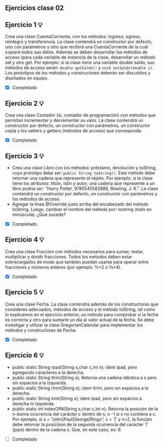 ## Ejercicios clase 02

## Ejercicio 1 💡

Crea una clase CuentaCorriente, con los métodos: ingreso, egreso, reintegro y transferencia. La clase contendrá un constructor por defecto, uno con parámetros y otro que recibirá una CuentaCorriente de la cual copiará todos sus datos. Además se deben desarrollar los métodos de acceso (para cada variable de instancia de la clase, desarrollar un método set y otro get. Por ejemplo: si la clase tiene una variable double saldo, sus métodos de acceso serán: `double getSaldo()` y `void setSaldo(double s)`. Los prototipos de los métodos y constructores deberán ser discutidos y diseñados en equipo. 

- [x] Completado

## Ejercicio 2 💡

Crea una clase Contador (sí, contador de programación) con métodos que permitan incrementar y decrementar su valor. La clase contendrá un constructor por defecto, un constructor con parámetros, un constructor copia y los setters y getters (métodos de acceso) que corresponda.

- [x] Completado

## Ejercicio 3 💡

- Crea una clase Libro con los métodos: préstamo, devolución y toString, cuyo prototipo debe ser: `public String toString()`. Este método debe retornar una cadena que represente al objeto. Por ejemplo: si la clase tiene los atributos: título, isbn y autor, una cadena que represente a un libro podría ser: “Harry Potter, 9780545582889, Rowling, J. K.”. La clase contendrá un constructor por defecto, un constructor con parámetros y los métodos de acceso. 
- Agregar la línea @Override justo arriba del encabezado del método toString. Luego, cambiar el nombre del método por: tostring (todo en minúscula). ¿Qué sucede? 

- [x] Completado

## Ejercicio 4 💡

Crea una clase Fraccion con métodos necesarios para sumar, restar, multiplicar y dividir fracciones. Todos los métodos deben estar sobrecargados de modo que también puedan usarse para operar entre fracciones y números enteros (por ejemplo: ⅗+2 o ⅝*4). 

- [x] Completado

## Ejercicio 5 💡

Crea una clase Fecha. La clase contendrá además de los constructores que consideres adecuados, métodos de acceso y el método toString, tal como lo explicamos en el ejercicio anterior, un método para comprobar si la fecha es correcta y otro para sumarle un día al valor actual de la fecha. Se debe investigar y utilizar la clase GregorianCalendar para implementar los métodos y constructores de Fecha. 

- [x] Completado

## Ejercicio 6 💡

- public static String rpad(String s,char c,int n); idem lpad, pero agregando caracteres a la derecha.
- public static String ltrim(String s); Retorna una cadena idéntica a s pero sin espacios a la izquierda. 
- public static String rtrim(String s); idem ltrim, pero sin espacios a la derecha. 
- public static String trim(String s); idem lpad, pero sin espacios a derecha ni izquierda. 
- public static int indexOfN(String s,char c,int n); Retorna la posición de la n-ésima 
ocurrencia del carácter c dentro de s, o -1 si s no contiene a c. Por ejemplo, si s = “John|Paul|George|Ringo”, c = ‘|’ y n=2, la función debe retornar la posicióon de la 
segunda ocurrencia del carácter ‘|’ (pipe) dentro de la cadena s. Que, en este caso, es: 9.


- [ ] Completado